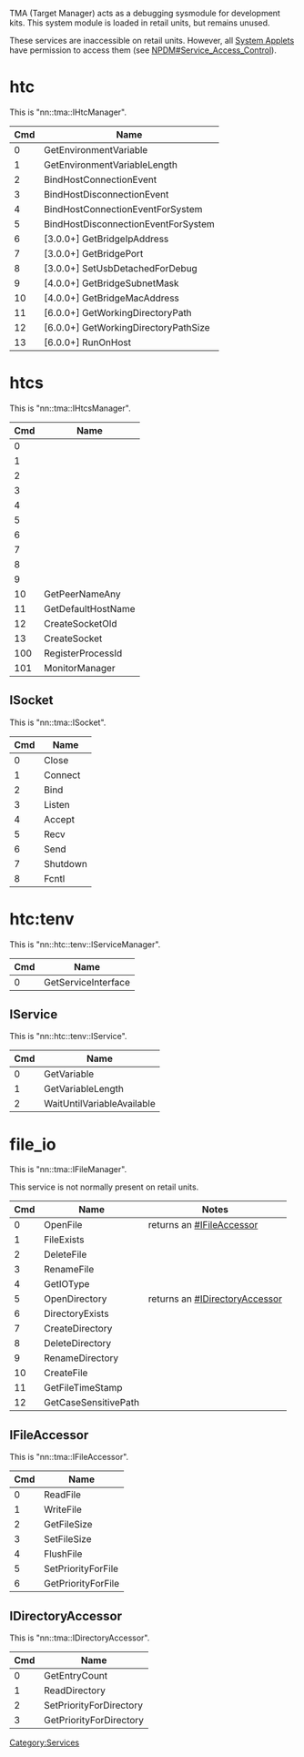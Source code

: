 TMA (Target Manager) acts as a debugging sysmodule for development kits.
This system module is loaded in retail units, but remains unused.

These services are inaccessible on retail units. However, all [System
Applets](Title%20list#System%20Applets.md##System_Applets "wikilink")
have permission to access them (see
[NPDM\#Service\_Access\_Control](NPDM#Service%20Access%20Control.md##Service_Access_Control "wikilink")).

# htc

This is "nn::tma::IHtcManager".

| Cmd | Name                                   |
| --- | -------------------------------------- |
| 0   | GetEnvironmentVariable                 |
| 1   | GetEnvironmentVariableLength           |
| 2   | BindHostConnectionEvent                |
| 3   | BindHostDisconnectionEvent             |
| 4   | BindHostConnectionEventForSystem       |
| 5   | BindHostDisconnectionEventForSystem    |
| 6   | \[3.0.0+\] GetBridgeIpAddress          |
| 7   | \[3.0.0+\] GetBridgePort               |
| 8   | \[3.0.0+\] SetUsbDetachedForDebug      |
| 9   | \[4.0.0+\] GetBridgeSubnetMask         |
| 10  | \[4.0.0+\] GetBridgeMacAddress         |
| 11  | \[6.0.0+\] GetWorkingDirectoryPath     |
| 12  | \[6.0.0+\] GetWorkingDirectoryPathSize |
| 13  | \[6.0.0+\] RunOnHost                   |

# htcs

This is "nn::tma::IHtcsManager".

| Cmd | Name               |
| --- | ------------------ |
| 0   |                    |
| 1   |                    |
| 2   |                    |
| 3   |                    |
| 4   |                    |
| 5   |                    |
| 6   |                    |
| 7   |                    |
| 8   |                    |
| 9   |                    |
| 10  | GetPeerNameAny     |
| 11  | GetDefaultHostName |
| 12  | CreateSocketOld    |
| 13  | CreateSocket       |
| 100 | RegisterProcessId  |
| 101 | MonitorManager     |

## ISocket

This is "nn::tma::ISocket".

| Cmd | Name     |
| --- | -------- |
| 0   | Close    |
| 1   | Connect  |
| 2   | Bind     |
| 3   | Listen   |
| 4   | Accept   |
| 5   | Recv     |
| 6   | Send     |
| 7   | Shutdown |
| 8   | Fcntl    |

# htc:tenv

This is "nn::htc::tenv::IServiceManager".

| Cmd | Name                |
| --- | ------------------- |
| 0   | GetServiceInterface |

## IService

This is "nn::htc::tenv::IService".

| Cmd | Name                       |
| --- | -------------------------- |
| 0   | GetVariable                |
| 1   | GetVariableLength          |
| 2   | WaitUntilVariableAvailable |

# file\_io

This is "nn::tma::IFileManager".

This service is not normally present on retail
units.

| Cmd | Name                 | Notes                                                             |
| --- | -------------------- | ----------------------------------------------------------------- |
| 0   | OpenFile             | returns an [\#IFileAccessor](#IFileAccessor "wikilink")           |
| 1   | FileExists           |                                                                   |
| 2   | DeleteFile           |                                                                   |
| 3   | RenameFile           |                                                                   |
| 4   | GetIOType            |                                                                   |
| 5   | OpenDirectory        | returns an [\#IDirectoryAccessor](#IDirectoryAccessor "wikilink") |
| 6   | DirectoryExists      |                                                                   |
| 7   | CreateDirectory      |                                                                   |
| 8   | DeleteDirectory      |                                                                   |
| 9   | RenameDirectory      |                                                                   |
| 10  | CreateFile           |                                                                   |
| 11  | GetFileTimeStamp     |                                                                   |
| 12  | GetCaseSensitivePath |                                                                   |

## IFileAccessor

This is "nn::tma::IFileAccessor".

| Cmd | Name               |
| --- | ------------------ |
| 0   | ReadFile           |
| 1   | WriteFile          |
| 2   | GetFileSize        |
| 3   | SetFileSize        |
| 4   | FlushFile          |
| 5   | SetPriorityForFile |
| 6   | GetPriorityForFile |

## IDirectoryAccessor

This is "nn::tma::IDirectoryAccessor".

| Cmd | Name                    |
| --- | ----------------------- |
| 0   | GetEntryCount           |
| 1   | ReadDirectory           |
| 2   | SetPriorityForDirectory |
| 3   | GetPriorityForDirectory |

[Category:Services](Category:Services "wikilink")
